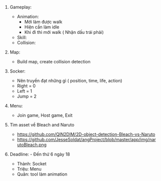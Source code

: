 1. Gameplay:
    - Animation: 
        + Mới làm được walk
        + Hiện cần làm idle
        + Khi đi thì mới walk ( Nhận dấu trái phải)
    - Skill:
    - Collision:
2. Map:
    - Build map, create collision detection
3. Socker:
    - Nên truyền đạt những gì ( position, time, life, action)
    - Right = 0
    - Left = 1
    - Jump = 2
4. Menu:
    - Join game, Host game, Exit
5. Tìm asset về Bleach and Naruto
    - https://github.com/QIN2DIM/2D-object-detection-Bleach-vs-Naruto
    - https://github.com/JesseSoldat/angProject/blob/master/app/img/narutoBleach.png

6. Deadline: - Đến thứ 6 ngày 18
    - Thành: Socket
    - Triệu: Menu
    - Quân: tool làm animation